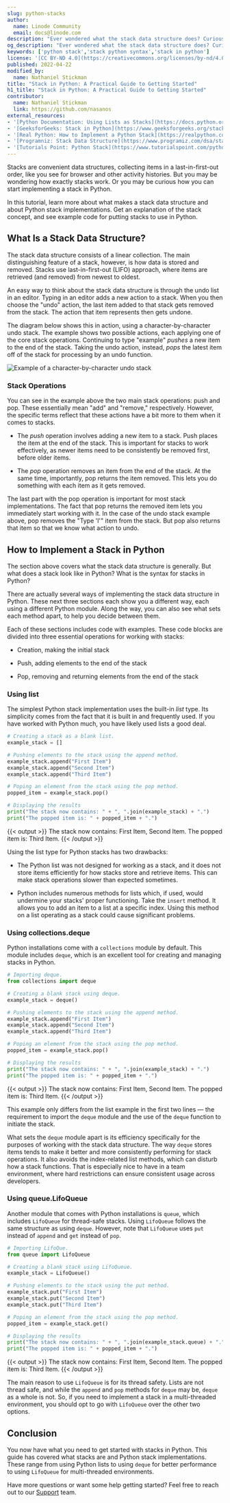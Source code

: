 ```yaml
---
slug: python-stacks
author:
  name: Linode Community
  email: docs@linode.com
description: "Ever wondered what the stack data structure does? Curious about how you could use it in Python? Learn all about stacks in Python in this tutorial. It covers what stacks are and how they work, as well as Python stack implementations you can start using."
og_description: "Ever wondered what the stack data structure does? Curious about how you could use it in Python? Learn all about stacks in Python in this tutorial. It covers what stacks are and how they work, as well as Python stack implementations you can start using."
keywords: ['python stack','stack python syntax','stack in python']
license: '[CC BY-ND 4.0](https://creativecommons.org/licenses/by-nd/4.0)'
published: 2022-04-22
modified_by:
  name: Nathaniel Stickman
title: "Stack in Python: A Practical Guide to Getting Started"
h1_title: "Stack in Python: A Practical Guide to Getting Started"
contributor:
  name: Nathaniel Stickman
  link: https://github.com/nasanos
external_resources:
- '[Python Documentation: Using Lists as Stacks](https://docs.python.org/3/tutorial/datastructures.html#using-lists-as-stacks)'
- '[GeeksforGeeks: Stack in Python](https://www.geeksforgeeks.org/stack-in-python/)'
- '[Real Python: How to Implement a Python Stack](https://realpython.com/how-to-implement-python-stack/)'
- '[Programniz: Stack Data Structure](https://www.programiz.com/dsa/stack)'
- '[Tutorials Point: Python Stack](https://www.tutorialspoint.com/python_data_structure/python_stack.htm)'
---
```


Stacks are convenient data structures, collecting items in a last-in-first-out order, like you see for browser and other activity histories. But you may be wondering how exactly stacks work. Or you may be curious how you can start implementing a stack in Python.

In this tutorial, learn more about what makes a stack data structure and about Python stack implementations. Get an explanation of the stack concept, and see example code for putting stacks to use in Python.

## What Is a Stack Data Structure?

The stack data structure consists of a linear collection. The main distinguishing feature of a stack, however, is how data is stored and removed. Stacks use last-in-first-out (LIFO) approach, where items are retrieved (and removed) from newest to oldest.

An easy way to think about the stack data structure is through the undo list in an editor. Typing in an editor adds a new action to a stack. When you then choose the "undo" action, the last item added to that stack gets removed from the stack. The action that item represents then gets undone.

The diagram below shows this in action, using a character-by-character undo stack. The example shows two possible actions, each applying one of the core stack operations. Continuing to type "example" *pushes* a new item to the end of the stack. Taking the undo action, instead, *pops* the latest item off of the stack for processing by an undo function.

![Example of a character-by-character undo stack](stack-structure-example.png)

### Stack Operations

You can see in the example above the two main stack operations: push and pop. These essentially mean "add" and "remove," respectively. However, the specific terms reflect that these actions have a bit more to them when it comes to stacks.

- The *push* operation involves adding a new item to a stack. Push places the item at the end of the stack. This is important for stacks to work effectively, as newer items need to be consistently be removed first, before older items.

- The *pop* operation removes an item from the end of the stack. At the same time, importantly, pop returns the item removed. This lets you do something with each item as it gets removed.

The last part with the pop operation is important for most stack implementations. The fact that pop returns the removed item lets you immediately start working with it. In the case of the undo stack example above, pop removes the "Type 'l'" item from the stack. But pop also returns that item so that we know what action to undo.

## How to Implement a Stack in Python

The section above covers what the stack data structure is generally. But what does a stack look like in Python? What is the syntax for stacks in Python?

There are actually several ways of implementing the stack data structure in Python. These next three sections each show you a different way, each using a different Python module. Along the way, you can also see what sets each method apart, to help you decide between them.

Each of these sections includes code with examples. These code blocks are divided into three essential operations for working with stacks:

- Creation, making the initial stack

- Push, adding elements to the end of the stack

- Pop, removing and returning elements from the end of the stack

### Using list

The simplest Python stack implementation uses the built-in *list* type. Its simplicity comes from the fact that it is built in and frequently used. If you have worked with Python much, you have likely used lists a good deal.

``` python
# Creating a stack as a blank list.
example_stack = []

# Pushing elements to the stack using the append method.
example_stack.append("First Item")
example_stack.append("Second Item")
example_stack.append("Third Item")

# Poping an element from the stack using the pop method.
popped_item = example_stack.pop()

# Displaying the results
print("The stack now contains: " + ", ".join(example_stack) + ".")
print("The popped item is: " + popped_item + ".")
```

{{< output >}}
The stack now contains: First Item, Second Item.
The popped item is: Third Item.
{{< /output >}}

Using the list type for Python stacks has two drawbacks:

- The Python list was not designed for working as a stack, and it does not store items efficiently for how stacks store and retrieve items. This can make stack operations slower than expected sometimes.

- Python includes numerous methods for lists which, if used, would undermine your stacks' proper functioning. Take the `insert` method. It allows you to add an item to a list at a specific index. Using this method on a list operating as a stack could cause significant problems.

### Using collections.deque

Python installations come with a `collections` module by default. This module includes `deque`, which is an excellent tool for creating and managing stacks in Python.

``` python
# Importing deque.
from collections import deque

# Creating a blank stack using deque.
example_stack = deque()

# Pushing elements to the stack using the append method.
example_stack.append("First Item")
example_stack.append("Second Item")
example_stack.append("Third Item")

# Poping an element from the stack using the pop method.
popped_item = example_stack.pop()

# Displaying the results
print("The stack now contains: " + ", ".join(example_stack) + ".")
print("The popped item is: " + popped_item + ".")
```

{{< output >}}
The stack now contains: First Item, Second Item.
The popped item is: Third Item.
{{< /output >}}

This example only differs from the list example in the first two lines — the requirement to import the `deque` module and the use of the `deque` function to initiate the stack.

What sets the `deque` module apart is its efficiency specifically for the purposes of working with the stack data structure. The way `deque` stores items tends to make it better and more consistently performing for stack operations. It also avoids the index-related list methods, which can disturb how a stack functions. That is especially nice to have in a team environment, where hard restrictions can ensure consistent usage across developers.

### Using queue.LifoQueue

Another module that comes with Python installations is `queue`, which includes `LifoQueue` for thread-safe stacks. Using `LifoQueue` follows the same structure as using `deque`. However, note that `LifoQueue` uses `put` instead of `append` and `get` instead of `pop`.

``` python
# Importing LifoQue.
from queue import LifoQueue

# Creating a blank stack using LifoQueue.
example_stack = LifoQueue()

# Pushing elements to the stack using the put method.
example_stack.put("First Item")
example_stack.put("Second Item")
example_stack.put("Third Item")

# Poping an element from the stack using the pop method.
popped_item = example_stack.get()

# Displaying the results
print("The stack now contains: " + ", ".join(example_stack.queue) + ".")
print("The popped item is: " + popped_item + ".")
```

{{< output >}}
The stack now contains: First Item, Second Item.
The popped item is: Third Item.
{{< /output >}}

The main reason to use `LifoQueue` is for its thread safety. Lists are not thread safe, and while the `append` and `pop` methods for `deque` may be, `deque` as a whole is not. So, if you need to implement a stack in a multi-threaded environment, you should opt to go with `LifoQueue` over the other two options.

## Conclusion

You now have what you need to get started with stacks in Python. This guide has covered what stacks are and Python stack implementations. These range from using Python lists to using `deque` for better performance to using `LifoQueue` for multi-threaded environments.

Have more questions or want some help getting started? Feel free to reach out to our [Support](https://www.linode.com/support/) team.
